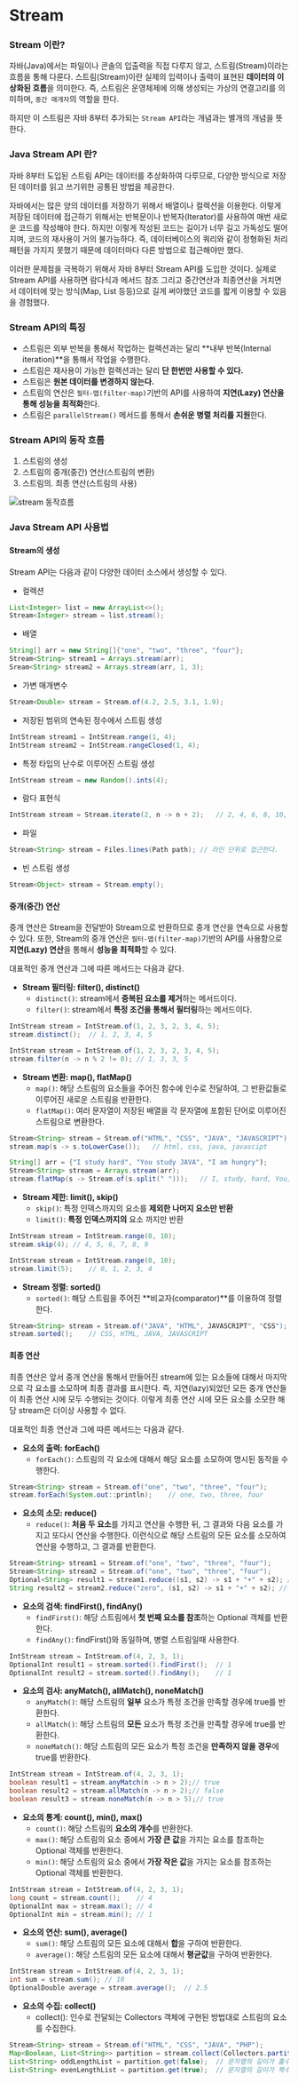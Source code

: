 # Stream

### Stream 이란?

자바(Java)에서는 파일이나 콘솔의 입출력을 직접 다루지 않고, 스트림(Stream)이라는 흐름을 통해 다룬다. 스트림(Stream)이란 실제의 입력이나 출력이 표현된 **데이터의 이상화된 흐름**을 의미한다. 즉, 스트림은 운영체제에 의해 생성되는 가상의 연결고리를 의미하며, `중간 매개자`의 역할을 한다.

하지만 이 스트림은 자바 8부터 추가되는 `Stream API`라는 개념과는 별개의 개념을 뜻한다.

### Java Stream API 란? 

자바 8부터 도입된 스트림 API는 데이터를 추상화하여 다루므로, 다양한 방식으로 저장된 데이터를 읽고 쓰기위한 공통된 방법을 제공한다.

자바에서는 많은 양의 데이터를 저장하기 위해서 배열이나 컬렉션을 이용한다. 이렇게 저장된 데이터에 접근하기 위해서는 반복문이나 반복자(Iterator)를 사용하여 매번 새로운 코드를 작성해야 한다. 하지만 이렇게 작성된 코드는 길이가 너무 길고 가독성도 떨어지며, 코드의 재사용이 거의 불가능하다. 즉, 데이터베이스의 쿼리와 같이 정형화된 처리 패턴을 가지지 못했기 때문에 데이터마다 다른 방법으로 접근해야만 했다.

이러한 문제점을 극복하기 위해서 자바 8부터 Stream API를 도입한 것이다. 실제로 Stream API를 사용하면 람다식과 메서드 참조 그리고 중간연산과 최종연산을 거치면서 데이터에 맞는 방식(Map, List 등등)으로 길게 써야했던 코드를 짧게 이용할 수 있음을 경험했다.

### Stream API의 특징

- 스트림은 외부 반복을 통해서 작업하는 컬렉션과는 달리 **내부 반복(Internal iteration)**을 통해서 작업을 수행한다.
- 스트림은 재사용이 가능한 컬렉션과는 달리 **단 한번만 사용할 수 있다.**
- 스트림은 **원본 데이터를 변경하지 않는다.**
- 스트림의 연산은 `필터-맵(filter-map)`기반의 API를 사용하여 **지연(Lazy) 연산을 통해 성능을 최적화**한다.
- 스트림은 `parallelStream()` 메서드를 통해서 **손쉬운 병렬 처리를 지원**한다.

### Stream API의 동작 흐름

1. 스트림의 생성
2. 스트림의 중개(중간) 연산(스트림의 변환)
3. 스트림의. 최종 연산(스트림의 사용)

![stream 동작흐름](./images/stream.png)

###  Java Stream API 사용법

#### Stream의 생성

Stream API는 다음과 같이 다양한 데이터 소스에서 생성할 수 있다.

- 컬렉션

```java
List<Integer> list = new ArrayList<>();
Stream<Integer> stream = list.stream();
```

- 배열

```java
String[] arr = new String[]{"one", "two", "three", "four"};
Stream<String> stream1 = Arrays.stream(arr);
Sream<String> stream2 = Arrays.stream(arr, 1, 3);
```

- 가변 매개변수

```java
Stream<Double> stream = Stream.of(4.2, 2.5, 3.1, 1.9);
```

- 저장된 범위의 연속된 정수에서 스트림 생성

```java
IntStream stream1 = IntStream.range(1, 4);
IntStream stream2 = IntStream.rangeClosed(1, 4);
```

- 특정 타입의 난수로 이루어진 스트림 생성

```java
IntStream stream = new Random().ints(4);
```

- 람다 표현식

```java
IntStream stream = Stream.iterate(2, n -> n + 2);	// 2, 4, 6, 8, 10, ...
```

- 파일

```java
Stream<String> stream = Files.lines(Path path);	// 라인 단위로 접근한다.
```

- 빈 스트림 생성

```java
Stream<Object> stream = Stream.empty();
```

#### 중개(중간) 연산

중개 연산은 Stream을 전달받아 Stream으로 반환하므로 중개 연산을 연속으로 사용할 수 있다. 또한, Stream의 중개 연산은 `필터-맵(filter-map)`기반의 API를 사용함으로 **지연(Lazy) 연산**을 통해서 **성능을 최적화**할 수 있다.

대표적인 중개 연산과 그에 따른 메서드는 다음과 같다.

- **Stream 필터링: filter(), distinct()**
	- `distinct()`: stream에서 **중복된 요소를 제거**하는 메서드이다.
	- `filter()`: stream에서 **특정 조건을 통해서 필터링**하는 메서드이다.

```java
IntStream stream = IntStream.of(1, 2, 3, 2, 3, 4, 5);
stream.distinct();	// 1, 2, 3, 4, 5
```

```java
IntStream stream = IntStream.of(1, 2, 3, 2, 3, 4, 5);
stream.filter(n -> n % 2 != 0);	// 1, 3, 3, 5
```

- **Stream 변환: map(), flatMap()**
	- `map()`: 해당 스트림의 요소들을 주어진 함수에 인수로 전달하여, 그 반환값들로 이루어진 새로운 스트림을 반환한다.
	- `flatMap()`: 여러 문자열이 저장된 배열을 각 문자열에 포함된 단어로 이루어진 스트림으로 변환한다.

```java
Stream<String> stream = Stream.of("HTML", "CSS", "JAVA", "JAVASCRIPT");
stream.map(s -> s.toLowerCase());	// html, css, java, javascipt
```

```java
String[] arr = {"I study hard", "You study JAVA", "I am hungry");
Stream<String> stream = Arrays.stream(arr);
stream.flatMap(s -> Stream.of(s.split(" ")));	// I, study, hard, You, study, JAVA, I, am, hungry
```

- **Stream 제한: limit(), skip()**
	- `skip()`: 특정 인덱스까지의 요소를 **제외한 나머지 요소만 반환**
	- `limit()`: **특정 인덱스까지의** 요소 까지만 반환

```java
IntStream stream = IntStream.range(0, 10);
stream.skip(4);	// 4, 5, 6, 7, 8, 9
```

```java
IntStream stream = IntStream.range(0, 10);
stream.limit(5);	// 0, 1, 2, 3, 4
```

- **Stream 정렬: sorted()**
	- `sorted()`: 해당 스트림을 주어진 **비교자(comparator)**를 이용하여 정렬한다.

```java
Stream<String> stream = Stream.of("JAVA", "HTML", JAVASCRIPT", "CSS");
stream.sorted();	// CSS, HTML, JAVA, JAVASCRIPT
```

#### 최종 연산

최종 연산은 앞서 중개 연산을 통해서 만들어진 stream에 있는 요소들에 대해서 마지막으로 각 요소를 소모하며 최종 결과를 표시한다. 즉, 지연(lazy)되었던 모든 중개 연산들이 최종 연산 시에 모두 수행되는 것이다. 이렇게 최종 연산 시에 모든 요소를 소모한 해당 stream은 더이상 사용할 수 없다.

대표적인 최종 연산과 그에 따른 메서드는 다음과 같다.

- **요소의 출력: forEach()**
	- `forEach()`: 스트림의 각 요소에 대해서 해당 요소를 소모하여 명시된 동작을 수행한다.

```java
Stream<String> stream = Stream.of("one", "two", "three", "four");
stream.forEach(System.out::println);	// one, two, three, four
```

- **요소의 소모: reduce()**
	- `reduce()`: **처음 두 요소**를 가지고 연산을 수행한 뒤, 그 결과와 다음 요소를 가지고 또다시 연산을 수행한다. 이런식으로 해당 스트림의 모든 요소를 소모하여 연산을 수행하고, 그 결과를 반환한다.

```java
Stream<String> stream1 = Stream.of("one", "two", "three", "four");
Stream<String> stream2 = Stream.of("one", "two", "three", "four");
Optional<String> result1 = stream1.reduce((s1, s2) -> s1 + "+" + s2); // one+two+three+four
String result2 = stream2.reduce("zero", (s1, s2) -> s1 + "+" + s2); // zero+one+two+three+four
```

- **요소의 검색: findFirst(), findAny()**
	- `findFirst()`: 해당 스트림에서 **첫 번째 요소를 참조**하는 Optional 객체를 반환한다.
	- `findAny()`: findFirst()와 동일하며, 병렬 스트림일때 사용한다.

```java
IntStream stream = IntStream.of(4, 2, 3, 1);
OptionalInt result1 = stream.sorted().findFirst();	// 1
OptionalInt result2 = stream.sorted().findAny();	// 1
```

- **요소의 검사: anyMatch(), allMatch(), noneMatch()**
	- `anyMatch()`: 해당 스트림의 **일부** 요소가 특정 조건을 만족할 경우에 true를 반환한다.
	- `allMatch()`: 해당 스트림의 **모든** 요소가 특정 조건을 만족할 경우에 true를 반환한다.
	- `noneMatch()`: 해당 스트림의 모든 요소가 특정 조건을 **만족하지 않을 경우**에 true를 반환한다.

```java
IntStream stream = IntStream.of(4, 2, 3, 1);
boolean result1 = stream.anyMatch(n -> n > 2);// true
boolean result2 = stream.allMatch(n -> n > 2);// false
boolean result3 = stream.noneMatch(n -> n > 5);// true
```

- **요소의 통계: count(), min(), max()**
	- `count()`: 해당 스트림의 **요소의 개수**를 반환한다.
	- `max()`: 해당 스트림의 요소 중에서 **가장 큰 값**을 가지는 요소를 참조하는 Optional 객체를 반환한다.
	- `min()`: 해당 스트림의 요소 중에서 **가장 작은 값**을 가지는 요소를 참조하는 Optional 객체를 반환한다.

```java
IntStream stream = IntStream.of(4, 2, 3, 1);
long count = stream.count();    // 4
OptionalInt max = stream.max(); // 4
OptionalInt min = stream.min(); // 1
```

- **요소의 연산: sum(), average()**
	- `sum()`: 해당 스트림의 모든 요소에 대해서 **합**을 구하여 반환한다.
	- `average()`: 해당 스트림의 모든 요소에 대해서 **평균값**을 구하여 반환한다.

```java
IntStream stream = IntStream.of(4, 2, 3, 1);
int sum = stream.sum(); // 10
OptionalDouble average = stream.average();  // 2.5
```

- **요소의 수집: collect()**
	- collect(): 인수로 전달되는 Collectors 객체에 구현된 방법대로 스트림의 요소를 수집한다.

```java
Stream<String> stream = Stream.of("HTML", "CSS", "JAVA", "PHP");
Map<Boolean, List<String>> partition = stream.collect(Collectors.partitioningBy(s -> (s.length() % 2) == 0));
List<String> oddLengthList = partition.get(false);  // 문자열의 길이가 홀수: CSS, PHP
List<String> evenLengthList = partition.get(true);  // 문자열의 길이가 짝수: HTML, JAVA
```

